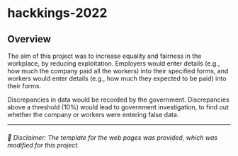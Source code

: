 # hackkings-2022

## Overview

The aim of this project was to increase equality and fairness in the workplace, by reducing exploitation. Employers would enter details (e.g., how much the company paid all the workers) into their specified forms, and workers would enter details (e.g., how much they expected to be paid) into their forms.

Discrepancies in data would be recorded by the government. Discrepancies above a threshold (10%) would lead to government investigation, to find out whether the company or workers were entering false data.

___

###### 🚨 Disclaimer: The template for the web pages was provided, which was modified for this project.
